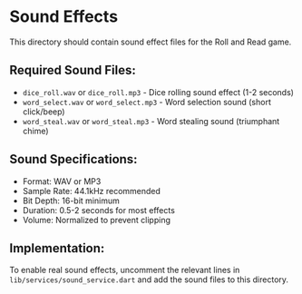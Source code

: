 # Sound Effects

This directory should contain sound effect files for the Roll and Read game.

## Required Sound Files:
- `dice_roll.wav` or `dice_roll.mp3` - Dice rolling sound effect (1-2 seconds)
- `word_select.wav` or `word_select.mp3` - Word selection sound (short click/beep)
- `word_steal.wav` or `word_steal.mp3` - Word stealing sound (triumphant chime)

## Sound Specifications:
- Format: WAV or MP3
- Sample Rate: 44.1kHz recommended
- Bit Depth: 16-bit minimum
- Duration: 0.5-2 seconds for most effects
- Volume: Normalized to prevent clipping

## Implementation:
To enable real sound effects, uncomment the relevant lines in `lib/services/sound_service.dart` and add the sound files to this directory.